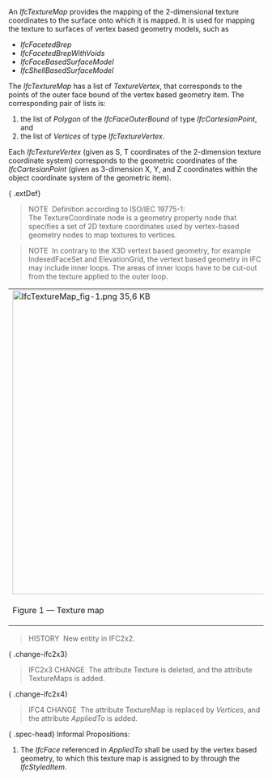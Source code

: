 An _IfcTextureMap_ provides the mapping of the 2-dimensional texture coordinates to the surface onto which it is mapped. It is used for mapping the texture to surfaces of vertex based geometry models, such as

*  _IfcFacetedBrep_ 
*  _IfcFacetedBrepWithVoids_ 
*  _IfcFaceBasedSurfaceModel_ 
*  _IfcShellBasedSurfaceModel_ 

The _IfcTextureMap_ has a list of _TextureVertex_, that corresponds to the points of the outer face bound of the vertex based geometry item. The corresponding pair of lists is:

1. the list of _Polygon_ of the _IfcFaceOuterBound_ of type _IfcCartesianPoint_, and 
2. the list of _Vertices_ of type _IfcTextureVertex_. 

Each _IfcTextureVertex_ (given as S, T coordinates of the 2-dimension texture coordinate system) corresponds to the geometric coordinates of the _IfcCartesianPoint_ (given as 3-dimension X, Y, and Z coordinates within the object coordinate system of the geometric item).

{ .extDef}
> NOTE&nbsp; Definition according to ISO/IEC 19775-1:  
> The TextureCoordinate node is a geometry property node that specifies a set of 2D texture coordinates used by vertex-based geometry nodes to map textures to vertices.

> NOTE&nbsp; In contrary to the X3D vertext based geometry, for example IndexedFaceSet and ElevationGrid, the vertext based geometry in IFC may include inner loops. The areas of inner loops have to be cut-out from the texture applied to the outer loop.

<table summary="texture map use">
      <tr>
        <td>
          <img src="../../../figures/IfcTextureMap_fig-1.png" width="620" height="600" alt="IfcTextureMap_fig-1.png 35,6 KB">
        </td>
				<td style=" vertical-align:bottom;"><span style=" font-size:x-small;">Figure 1 illustrates applying a texture map to a vertex
      based geometry.</span>
				</td>
      </tr>
      <tr>
        <td>
          <p class="figure">Figure 1 &mdash; Texture map</p>
        </td>
				<td>&nbsp;</td>
      </tr>
    </table>

> HISTORY&nbsp; New entity in IFC2x2.

{ .change-ifc2x3}
> IFC2x3 CHANGE&nbsp; The attribute Texture is deleted, and the attribute TextureMaps is added.

{ .change-ifc2x4}
> IFC4 CHANGE&nbsp; The attribute TextureMap is replaced by _Vertices_, and the attribute _AppliedTo_ is added.

{ .spec-head}
Informal Propositions:

1. The _IfcFace_ referenced in _AppliedTo_ shall be used by the vertex based geometry, to which this texture map is assigned to by through the _IfcStyledItem_.